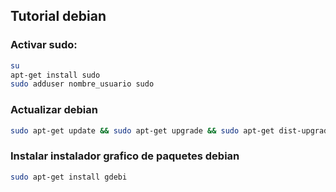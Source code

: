 ## Tutorial debian

### Activar sudo:

```sh
su
apt-get install sudo
sudo adduser nombre_usuario sudo
```

### Actualizar debian

```sh
sudo apt-get update && sudo apt-get upgrade && sudo apt-get dist-upgrade && sudo apt-get autoremove
```

### Instalar instalador grafico de paquetes debian

```sh
sudo apt-get install gdebi
```
